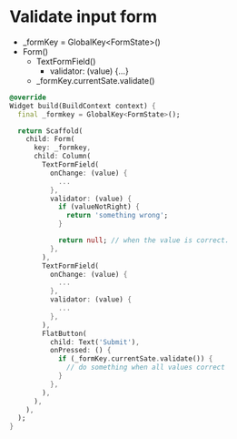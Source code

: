 # Validate input form

- \_formKey = GlobalKey\<FormState>()
- Form()
  - TextFormField()
    - validator: (value) {...}
  - \_formKey.currentSate.validate()

```dart
@override
Widget build(BuildContext context) {
  final _formkey = GlobalKey<FormState>();

  return Scaffold(
    child: Form(
      key: _formkey,
      child: Column(
        TextFormField(
          onChange: (value) {
            ...
          },
          validator: (value) {
            if (valueNotRight) {
              return 'something wrong';
            }

            return null; // when the value is correct.
          },
        ),
        TextFormField(
          onChange: (value) {
            ...
          },
          validator: (value) {
            ...
          },
        ),
        FlatButton(
          child: Text('Submit'),
          onPressed: () {
            if (_formKey.currentSate.validate()) {
              // do something when all values correct
            }
          },
        ),
      ),
    ),
  );
}

```
